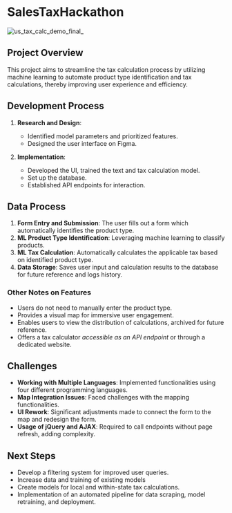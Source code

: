 # SalesTaxHackathon
![us_tax_calc_demo_final_](https://github.com/user-attachments/assets/19591d47-f06b-45ab-b9f5-caad419aca53)



## Project Overview
This project aims to streamline the tax calculation process by utilizing machine learning to automate product type identification and tax calculations, thereby improving user experience and efficiency.

## Development Process
1. **Research and Design**: 
   - Identified model parameters and prioritized features.
   - Designed the user interface on Figma.
   
2. **Implementation**: 
   - Developed the UI, trained the text and tax calculation model.
   - Set up the database.
   - Established API endpoints for interaction.

## Data Process
1. **Form Entry and Submission**: The user fills out a form which automatically identifies the product type.
2. **ML Product Type Identification**: Leveraging machine learning to classify products.
3. **ML Tax Calculation**: Automatically calculates the applicable tax based on identified product type.
4. **Data Storage**: Saves user input and calculation results to the database for future reference and logs history.

### Other Notes on Features
- Users do not need to manually enter the product type.
- Provides a visual map for immersive user engagement.
- Enables users to view the distribution of calculations, archived for future reference.
- Offers a tax calculator *accessible as an API endpoint* or through a dedicated website.

## Challenges
- **Working with Multiple Languages**: Implemented functionalities using four different programming languages.
- **Map Integration Issues**: Faced challenges with the mapping functionalities.
- **UI Rework**: Significant adjustments made to connect the form to the map and redesign the form.
- **Usage of jQuery and AJAX**: Required to call endpoints without page refresh, adding complexity.

## Next Steps
- Develop a filtering system for improved user queries.
- Increase data and training of existing models
- Create models for local and within-state tax calculations.
- Implementation of an automated pipeline for data scraping, model retraining, and deployment.
